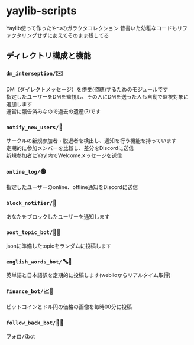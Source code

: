 # yaylib-scripts
Yaylib使って作ったやつのガラクタコレクション
昔書いた幼稚なコードもリファクタリングせずにあえてそのまま残してる

## ディレクトリ構成と機能

### `dm_interseption/`✉️
DM（ダイレクトメッセージ）を傍受(盗聴)するためのモジュールです  
指定したユーザーをDMを監視し、その人にDMを送った人も自動で監視対象に追加します  
運営に報告済みなので過去の遺産(?)です

### `notify_new_users/`👥
サークルの新規参加者・脱退者を検出し、通知を行う機能を持っています  
定期的に参加メンバーを比較し、差分をDiscordに送信  
新規参加者にYay!内でWelcomeメッセージを送信

### `online_log/`🟢
指定したユーザーのonline、offline通知をDiscordに送信

### `block_notifier/`🚫
あなたをブロックしたユーザーを通知します

### `post_topic_bot/`🤖📝
jsonに準備したtopicをランダムに投稿します

### `english_words_bot/` 🔤📕
英単語と日本語訳を定期的に投稿します(weblioからリアルタイム取得)

### `finance_bot/`📈💱
ビットコインとドル円の価格の画像を毎時00分に投稿

### `follow_back_bot/`🔁👥
フォロバbot
